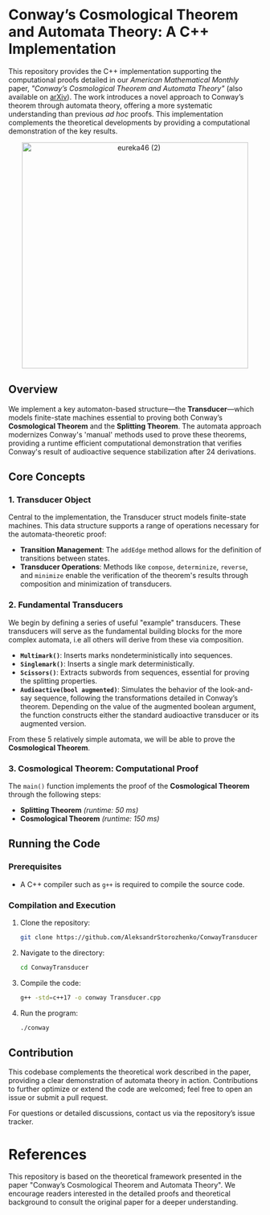 # Conway’s Cosmological Theorem and Automata Theory: A C++ Implementation

This repository provides the C++ implementation supporting the computational proofs detailed in our *American Mathematical Monthly* paper, *"Conway’s Cosmological Theorem and Automata Theory"* (also available on [arXiv](https://arxiv.org/abs/2409.20341v1)). The work introduces a novel approach to Conway’s theorem through automata theory, offering a more systematic understanding than previous *ad hoc* proofs. This implementation complements the theoretical developments by providing a computational demonstration of the key results.

<div align="center">
  <img src="https://github.com/user-attachments/assets/a8e8554c-b08b-4349-a50b-17feef4431a4" alt="eureka46 (2)" width="450"/>
</div>

## Overview

We implement a key automaton-based structure—the **Transducer**—which models finite-state machines essential to proving both Conway’s **Cosmological Theorem** and the **Splitting Theorem**. The automata approach modernizes Conway's 'manual' methods used to prove these theorems, providing a runtime efficient computational demonstration that verifies Conway's result of audioactive sequence stabilization after 24 derivations.

## Core Concepts

### 1. **Transducer Object**
Central to the implementation, the Transducer struct models finite-state machines. This data structure supports a range of operations necessary for the automata-theoretic proof:

- **Transition Management**: The `addEdge` method allows for the definition of transitions between states.
- **Transducer Operations**: Methods like `compose`, `determinize`, `reverse`, and `minimize` enable the verification of the theorem's results through composition and minimization of transducers.

### 2. **Fundamental Transducers**

We begin by defining a series of useful "example" transducers. These transducers will serve as the fundamental building blocks for the more complex automata, i.e all others will derive from these via composition.
- **`Multimark()`**: Inserts marks nondeterministically into sequences.
- **`Singlemark()`**: Inserts a single mark deterministically.
- **`Scissors()`**: Extracts subwords from sequences, essential for proving the splitting properties.
- **`Audioactive(bool augmented)`**: Simulates the behavior of the look-and-say sequence, following the transformations detailed in Conway’s theorem. Depending on the value of the augmented boolean argument, the function constructs either the standard audioactive transducer or its augmented version.

From these 5 relatively simple automata, we will be able to prove the **Cosmological Theorem**.

### 3. **Cosmological Theorem: Computational Proof**

The `main()` function implements the proof of the **Cosmological Theorem** through the following steps:
- **Splitting Theorem** *(runtime: 50 ms)*
- **Cosmological Theorem** *(runtime: 150 ms)*

## Running the Code

### Prerequisites

- A C++ compiler such as `g++` is required to compile the source code.

### Compilation and Execution

1. Clone the repository:
    ```bash
    git clone https://github.com/AleksandrStorozhenko/ConwayTransducer
    ```
2. Navigate to the directory:
    ```bash
    cd ConwayTransducer
    ```
3. Compile the code:
    ```bash
    g++ -std=c++17 -o conway Transducer.cpp
    ```
4. Run the program:
    ```bash
    ./conway
    ```

## Contribution

This codebase complements the theoretical work described in the paper, providing a clear demonstration of automata theory in action. Contributions to further optimize or extend the code are welcomed; feel free to open an issue or submit a pull request.

For questions or detailed discussions, contact us via the repository’s issue tracker.

# References

This repository is based on the theoretical framework presented in the paper "Conway’s Cosmological Theorem and Automata Theory". We encourage readers interested in the detailed proofs and theoretical background to consult the original paper for a deeper understanding.
